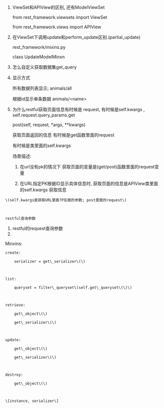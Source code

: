 1. ViewSet和APIView的区别, 还有ModelViewSet

   from rest\_framework.viewsets import ViewSet

   from rest\_framework.views import APIView

2. 在ViewSet下调用update和perform\_update区别.\(partial\_update\)

   rest\_framework/mixins.py

   class UpdateModelMinxn

3. 怎么自定义获取数据集get\_query

4. 显示方式

   所有数据列表显示;     animals/all

   根据id显示单条数据    animals/&lt;name&gt;

5. 为什么restful获取页面信息有时候是 request, 有时候是self.kwargs , self.request.query\_params.get

   post\(self, request, \*args, \*\*kwargs\)

   获取页面返回的信息 有时候是get函数里面的request

   有时候是类里面的self.kwargs

   场景描述:

   1. 在url没有pk的情况下 获取页面的变量是\(get/post\)函数里面的request变量

   2. 在URL指定PK根据ID显示具体信息时, 获取页面的信息是APIView类里面的self.kwargs 获取信息

```
\(self.kwargs是获取URL里面?P后面的参数; post里面的request\)



restful查询参数
```

1. restful的request查询参数
2. 
Minxins:

```
create:

    serializer = get\_serializer\(\)    



list:

    queryset = filter\_queryset\(self.get\_queryset\(\)\)



retrieve:

    get\_object\(\)

    get\_serializer\(\)



update:

    get\_object\(\)

    get\_serializer\(\)



destroy:

    get\_object\(\)



\[instance, serializer\]
```



